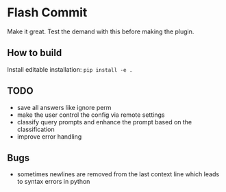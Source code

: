# Flash Commit

Make it great.
Test the demand with this before making the plugin.

## How to build

Install editable installation:
```pip install -e .```

## TODO

- save all answers like ignore perm
- make the user control the config via remote settings
- classify query prompts and enhance the prompt based on the classification
- improve error handling

## Bugs

- sometimes newlines are removed from the last context line which leads to syntax errors in python